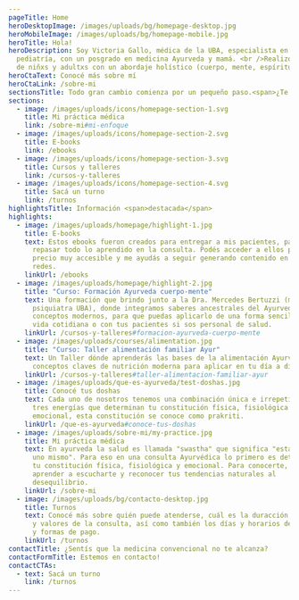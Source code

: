```yaml
---
pageTitle: Home
heroDesktopImage: /images/uploads/bg/homepage-desktop.jpg
heroMobileImage: /images/uploads/bg/homepage-mobile.jpg
heroTitle: Hola!
heroDescription: Soy Victoria Gallo, médica de la UBA, especialista en
  pediatría, con un posgrado en medicina Ayurveda y mamá. <br />Realizo atención
  de niñxs y adultxs con un abordaje holístico (cuerpo, mente, espíritu).
heroCtaText: Conocé más sobre mí
heroCtaLink: /sobre-mi
sectionsTitle: Todo gran cambio comienza por un pequeño paso.<span>¿Te animás?</span>
sections:
  - image: /images/uploads/icons/homepage-section-1.svg
    title: Mi práctica médica
    link: /sobre-mi#mi-enfoque
  - image: /images/uploads/icons/homepage-section-2.svg
    title: E-books
    link: /ebooks
  - image: /images/uploads/icons/homepage-section-3.svg
    title: Cursos y talleres
    link: /cursos-y-talleres
  - image: /images/uploads/icons/homepage-section-4.svg
    title: Sacá un turno
    link: /turnos
highlightsTitle: Información <span>destacada</span>
highlights:
  - image: /images/uploads/homepage/highlight-1.jpg
    title: E-books
    text: Estos ebooks fueron creados para entregar a mis pacientes, para que puedan
      repasar todo lo aprendido en la consulta. Podés acceder a ellos por un
      precio muy accesible y me ayudás a seguir generando contenido en las
      redes.
    linkUrl: /ebooks
  - image: /images/uploads/homepage/highlight-2.jpg
    title: "Curso: Formación Ayurveda cuerpo-mente"
    text: Una formación que brindo junto a la Dra. Mercedes Bertuzzi (médica
      psiquiatra UBA), donde integramos saberes ancestrales del Ayurveda con
      conceptos modernos, para que puedas aplicarlo de una forma sencilla en tu
      vida cotidiana o con tus pacientes si sos personal de salud.
    linkUrl: /cursos-y-talleres#formacion-ayurveda-cuerpo-mente
  - image: /images/uploads/courses/alimentation.jpg
    title: "Curso: Taller alimentación familiar Ayur"
    text: Un Taller dónde aprenderás las bases de la alimentación Ayurvédica y
      conceptos claves de nutrición moderna para aplicar en tu día a día.
    linkUrl: /cursos-y-talleres#taller-alimentacion-familiar-ayur
  - image: /images/uploads/que-es-ayurveda/test-doshas.jpg
    title: Conocé tus doshas
    text: Cada uno de nosotros tenemos una combinación única e irrepetible de estas
      tres energías que determinan tu constitución física, fisiológica y
      emocional, esta constitución se conoce como prakriti.
    linkUrl: /que-es-ayurveda#conoce-tus-doshas
  - image: /images/uploads/sobre-mi/my-practice.jpg
    title: Mi práctica médica
    text: En ayurveda la salud es llamada "swastha" que significa "establecido en
      uno mismo". Para eso en una consulta Ayurvédica lo primero es determinar
      tu constitución física, fisiológica y emocional. Para conocerte, para
      aprender a escucharte y reconocer tus tendencias naturales al
      desequilibrio.
    linkUrl: /sobre-mi
  - image: /images/uploads/bg/contacto-desktop.jpg
    title: Turnos
    text: Conocé más sobre quién puede atenderse, cuál es la duracción, modalidades
      y valores de la consulta, así como también los días y horarios de atención
      y formas de pago.
    linkUrl: /turnos
contactTitle: ¿Sentís que la medicina convencional no te alcanza?
contactFormTitle: Estemos en contacto!
contactCTAs:
  - text: Sacá un turno
    link: /turnos
---
```

